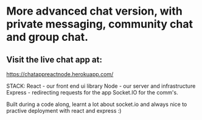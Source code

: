 # More advanced chat version, with private messaging, community chat and group chat.
## Visit the live chat app at:
https://chatappreactnode.herokuapp.com/

STACK: 
React - our front end ui library
Node - our server and infrastructure
Express - redirecting requests for the app 
Socket.IO for the comm's.

Built during a code along, learnt a lot about socket.io and always nice to practive deployment with react and express :)
